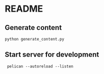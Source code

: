 # README

## Generate content

```python generate_content.py```

## Start server for development

``` pelican --autoreload --listen```
